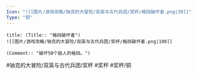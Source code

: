 ```yaml
---
Icon: "![[图片/游戏攻略/钠克的大冒险/双英与古代兵团/奖杯/格挡破坏者.png|30]]"
Type: "铜"
---
```

```ad-common-bronze-trophy
title: (Title:: "格挡破坏者")
![[图片/游戏攻略/钠克的大冒险/双英与古代兵团/奖杯/格挡破坏者.png|100]]

(Comment:: "破坏50个敌人的格挡。")
```

#钠克的大冒险/双英与古代兵团/奖杯 #奖杯 #奖杯/铜
